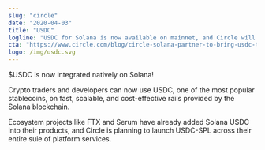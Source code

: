 ```yaml
---
slug: "circle"
date: "2020-04-03"
title: "USDC"
logline: "USDC for Solana is now available on mainnet, and Circle will bring comprehensive support for Solana across its suite of platform services and APIs in Q4."
cta: "https://www.circle.com/blog/circle-solana-partner-to-bring-usdc-to-solana-blockchain"
logo: /img/usdc.svg
---
```


\$USDC is now integrated natively on Solana!

Crypto traders and developers can now use USDC, one of the most popular stablecoins, on fast, scalable, and cost-effective rails provided by the Solana blockchain.

Ecosystem projects like FTX and Serum have already added Solana USDC into their products, and Circle is planning to launch USDC-SPL across their entire suie of platform services.
